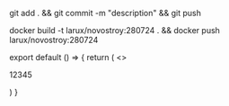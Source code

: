 git add . && git commit -m "description" && git push

docker build -t larux/novostroy:280724 . && docker push larux/novostroy:280724

export default () => {
return (
<>

<p>12345</p>
</>
)
}
